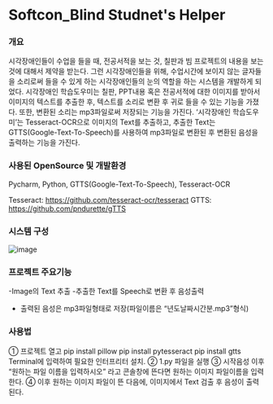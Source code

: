 # Softcon_Blind Studnet's Helper
### 개요

시각장애인들이 수업을 들을 때, 전공서적을 보는 것, 칠판과 빔 프로젝트의 내용을 보는 것에 대해서 제약을 받는다. 그런 시각장애인들을 위해, 수업시간에 보이지 않는 글자들을 소리로써 들을 수 있게 하는 시각장애인들의 눈의 역할을 하는 시스템을 개발하게 되었다. 시각장애인 학습도우미는 칠판, PPT내용 혹은 전공서적에 대한 이미지를 받아서 이미지의 텍스트를 추출한 후, 텍스트를 소리로 변환 후 귀로 들을 수 있는 기능을 가졌다. 또한, 변환된 소리는 mp3파일로써 저장되는 기능을 가진다. ‘시각장애인 학습도우미’는 Tesseract-OCR으로 이미지의 Text를 추출하고, 추출한 Text는 GTTS(Google-Text-To-Speech)를 사용하여 mp3파일로 변환된 후 변환된 음성을 출력하는 기능을 가진다.

### 사용된 OpenSource 및 개발환경

Pycharm, Python, GTTS(Google-Text-To-Speech), Tesseract-OCR

 Tesseract: https://github.com/tesseract-ocr/tesseract
 GTTS:  https://github.com/pndurette/gTTS

### 시스템 구성

![image](https://user-images.githubusercontent.com/49527233/66266625-63c7fa80-e862-11e9-8020-509ca9fc47a4.png)

### 프로젝트 주요기능

 -Image의 Text 추출
 -추출한 Text를 Speech로 변환 후 음성출력
 - 출력된 음성은 mp3파일형태로 저장(파일이름은 “년도날짜시간분.mp3”형식)

### 사용법 


① 프로젝트 열고 
          pip install pillow 
          pip install pytesseract 
          pip install gtts
          Terminal에 입력하여 필요한 인터프리터 설치.
② 1.py 파일을 실행
③ 시작음성 이후 “원하는 파일 이름을 입력하시오” 라고 콘솔창에 뜬다면 원하는 이미지 파일이름을 입력한다.
④ 이후 원하는 이미지 파일이 뜬 다음에, 이미지에서 Text 검출 후 음성이 출력된다.
